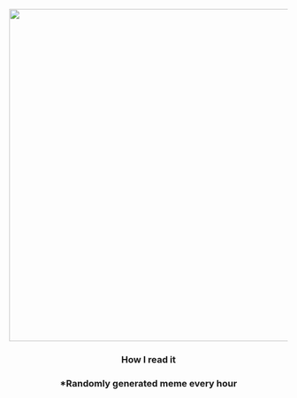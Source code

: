 <p align="center">
        <img src="https://i.redd.it/4wd83o1anz1a1.jpg" width="600" height="600">
        </p>
        <h3 align="center">How I read it</h3>
        <h3 align="center">*Randomly generated meme every hour</h3>
    